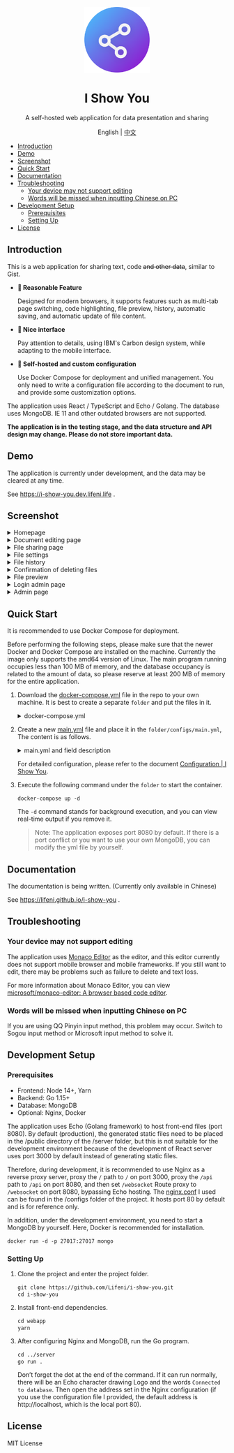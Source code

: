 <p align="center">
  <img width="150px" alt="Logo" src="logo.svg" />
</p>

<h1 align="center">I Show You</h1>
<p align="center">A self-hosted web application for data presentation and sharing</p>
<p align="center">English | <a href="README.zh-CN.md">中文</a></p>

- [Introduction](#introduction)
- [Demo](#demo)
- [Screenshot](#screenshot)
- [Quick Start](#quick-start)
- [Documentation](#documentation)
- [Troubleshooting](#troubleshooting)
  - [Your device may not support editing](#your-device-may-not-support-editing)
  - [Words will be missed when inputting Chinese on PC](#words-will-be-missed-when-inputting-chinese-on-pc)
- [Development Setup](#development-setup)
  - [Prerequisites](#prerequisites)
  - [Setting Up](#setting-up)
- [License](#license)

## Introduction

This is a web application for sharing text, code ~~and other data~~, similar to Gist.

- **🍺 Reasonable Feature**

  Designed for modern browsers, it supports features such as multi-tab page switching, code highlighting, file preview, history, automatic saving, and automatic update of file content.

- **🎨 Nice interface**

  Pay attention to details, using IBM's Carbon design system, while adapting to the mobile interface.

- **🚀 Self-hosted and custom configuration**

  Use Docker Compose for deployment and unified management. You only need to write a configuration file according to the document to run, and provide some customization options.

The application uses React / TypeScript and Echo / Golang. The database uses MongoDB. IE 11 and other outdated browsers are not supported.

**The application is in the testing stage, and the data structure and API design may change. Please do not store important data.**

## Demo

The application is currently under development, and the data may be cleared at any time.

See https://i-show-you.dev.lifeni.life .

## Screenshot

<details>
  <summary>Homepage</summary>

![Homepage](https://file.lifeni.life/dashboard/i-show-you/0.webp)

</details>

<details>
  <summary>Document editing page</summary>

![File edit page](https://file.lifeni.life/dashboard/i-show-you/1.webp)

</details>

<details>
  <summary>File sharing page</summary>

![File Sharing Page](https://file.lifeni.life/dashboard/i-show-you/2.webp)

</details>

<details>
  <summary>File settings</summary>

![File Settings](https://file.lifeni.life/dashboard/i-show-you/3.webp)

</details>

<details>
  <summary>File history</summary>

![FILE HISTORY](https://file.lifeni.life/dashboard/i-show-you/4.webp)

</details>

<details>
  <summary>Confirmation of deleting files</summary>

![Confirm to delete file](https://file.lifeni.life/dashboard/i-show-you/5.webp)

</details>

<details>
  <summary>File preview</summary>

![File Preview](https://file.lifeni.life/dashboard/i-show-you/6.webp)

</details>

<details>
  <summary>Login admin page</summary>

![Login admin page](https://file.lifeni.life/dashboard/i-show-you/7.webp)

</details>

<details>
  <summary>Admin page</summary>

![Admin page](https://file.lifeni.life/dashboard/i-show-you/8.webp)

</details>

## Quick Start

It is recommended to use Docker Compose for deployment.

Before performing the following steps, please make sure that the newer Docker and Docker Compose are installed on the machine. Currently the image only supports the amd64 version of Linux. The main program running occupies less than 100 MB of memory, and the database occupancy is related to the amount of data, so please reserve at least 200 MB of memory for the entire application.

1. Download the [docker-compose.yml](https://github.com/Lifeni/i-show-you/blob/master/build/docker-compose.yml) file in the repo to your own machine. It is best to create a separate `folder` and put the files in it.

   <details>
     <summary>docker-compose.yml</summary>

   ```yml
   version: '3'

   services:
     mongo:
       image: mongo:latest
       container_name: i-show-you-mongo
       restart: always
       # ports:
       #   - 27017:27017
       volumes:
         - data:/data/db
       networks:
         - network

     app:
       image: lifeni/i-show-you:latest
       container_name: i-show-you-app
       restart: always
       ports:
         - 8080:8080
       volumes:
         - ./configs:/app/configs
       networks:
         - network
       depends_on:
         - mongo

   volumes:
     data:

   networks:
     network:
   ```

   </details>

2. Create a new [main.yml](https://github.com/Lifeni/i-show-you/blob/master/configs/main.yml) file and place it in the `folder/configs/main.yml`, The content is as follows.

   <details>
     <summary>main.yml and field description</summary>

   ```yml
   database:
     host: mongo
     port: 27017

   app:
     history:
       enable: true
       save_period: 60

     admin:
       enable: true
       try_count: 3
       ban_period: 120

   secret:
     jwt_key:
       file: # your_file_key
       admin: # your_admin_key

     admin: # your_admin_password
   ```

   By default, only three configurations in secret need to be added:

   - `jwt_key.file` is used to encrypt the JWT key of the file owner
   - `jwt_key.admin` is used to encrypt the JWT key of the administrator page
   - `admin` administrator page login password

   </details>

   For detailed configuration, please refer to the document [Configuration | I Show You](https://lifeni.github.io/i-show-you/config/).

3. Execute the following command under the `folder` to start the container.

   ```shell
   docker-compose up -d
   ```

   The `-d` command stands for background execution, and you can view real-time output if you remove it.

   > Note: The application exposes port 8080 by default. If there is a port conflict or you want to use your own MongoDB, you can modify the yml file by yourself.

## Documentation

The documentation is being written. (Currently only available in Chinese)

See https://lifeni.github.io/i-show-you .

## Troubleshooting

### Your device may not support editing

The application uses [Monaco Editor](https://microsoft.github.io/monaco-editor/) as the editor, and this editor currently does not support mobile browser and mobile frameworks. If you still want to edit, there may be problems such as failure to delete and text loss.

For more information about Monaco Editor, you can view [microsoft/monaco-editor: A browser based code editor](https://github.com/Microsoft/monaco-editor#monaco-editor).

### Words will be missed when inputting Chinese on PC

If you are using QQ Pinyin input method, this problem may occur. Switch to Sogou input method or Microsoft input method to solve it.

## Development Setup

### Prerequisites

- Frontend: Node 14+, Yarn
- Backend: Go 1.15+
- Database: MongoDB
- Optional: Nginx, Docker

The application uses Echo (Golang framework) to host front-end files (port 8080). By default (production), the generated static files need to be placed in the /public directory of the /server folder, but this is not suitable for the development environment because of the development of React server uses port 3000 by default instead of generating static files.

Therefore, during development, it is recommended to use Nginx as a reverse proxy server, proxy the `/` path to `/` on port 3000, proxy the `/api` path to `/api` on port 8080, and then set `/websocket` Route proxy to `/websocket` on port 8080, bypassing Echo hosting. The [nginx.conf](configs/nginx.conf) I used can be found in the /configs folder of the project. It hosts port 80 by default and is for reference only.

In addition, under the development environment, you need to start a MongoDB by yourself. Here, Docker is recommended for installation.

```shell
docker run -d -p 27017:27017 mongo
```

### Setting Up

1. Clone the project and enter the project folder.

   ```shell
   git clone https://github.com/Lifeni/i-show-you.git
   cd i-show-you
   ```

2. Install front-end dependencies.

   ```shell
   cd webapp
   yarn
   ```

3. After configuring Nginx and MongoDB, run the Go program.

   ```shell
   cd ../server
   go run .
   ```

   Don’t forget the dot at the end of the command. If it can run normally, there will be an Echo character drawing Logo and the words `Connected to database`. Then open the address set in the Nginx configuration (if you use the configuration file I provided, the default address is http://localhost, which is the local port 80).

## License

MIT License
